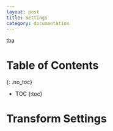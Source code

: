 ```yaml
---
layout: post
title: Settings
category: documentation
---
```


tba

# Table of Contents
{: .no_toc}

* TOC
{:toc}

# Transform Settings 






